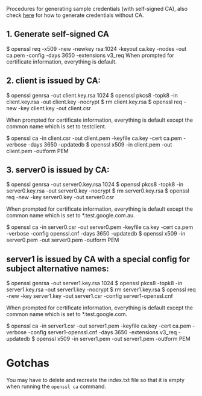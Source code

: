 Procedures for generating sample credentials (with self-signed CA), also check [here](https://phoenixnap.com/kb/openssl-tutorial-ssl-certificates-private-keys-csrs?from=timeline&isappinstalled=0) 
for how to generate credentials without CA.

## 1. Generate self-signed CA

$ openssl req -x509 -new -newkey rsa:1024 -keyout ca.key -nodes -out ca.pem -config -days 3650 -extensions v3_req
When prompted for certificate information, everything is default.

## 2. client is issued by CA:

$ openssl genrsa -out client.key.rsa 1024
$ openssl pkcs8 -topk8 -in client.key.rsa -out client.key -nocrypt
$ rm client.key.rsa
$ openssl req -new -key client.key -out client.csr

When prompted for certificate information, everything is default except the
common name which is set to testclient.

$ openssl ca -in client.csr -out client.pem -keyfile ca.key -cert ca.pem -verbose -days 3650 -updatedb
$ openssl x509 -in client.pem -out client.pem -outform PEM

## 3. server0 is issued by CA:

$ openssl genrsa -out server0.key.rsa 1024
$ openssl pkcs8 -topk8 -in server0.key.rsa -out server0.key -nocrypt
$ rm server0.key.rsa
$ openssl req -new -key server0.key -out server0.csr

When prompted for certificate information, everything is default except the
common name which is set to *.test.google.com.au.

$ openssl ca -in server0.csr -out server0.pem -keyfile ca.key -cert ca.pem -verbose -config openssl.cnf -days 3650 -updatedb
$ openssl x509 -in server0.pem -out server0.pem -outform PEM

server1 is issued by CA with a special config for subject alternative names:
----------------------------------------------------------------------------

$ openssl genrsa -out server1.key.rsa 1024
$ openssl pkcs8 -topk8 -in server1.key.rsa -out server1.key -nocrypt
$ rm server1.key.rsa
$ openssl req -new -key server1.key -out server1.csr -config server1-openssl.cnf

When prompted for certificate information, everything is default except the
common name which is set to *.test.google.com.

$ openssl ca -in server1.csr -out server1.pem -keyfile ca.key -cert ca.pem -verbose -config server1-openssl.cnf -days 3650 -extensions v3_req -updatedb
$ openssl x509 -in server1.pem -out server1.pem -outform PEM

Gotchas
=======

You may have to delete and recreate the index.txt file so that it is empty when
running the `openssl ca` command.